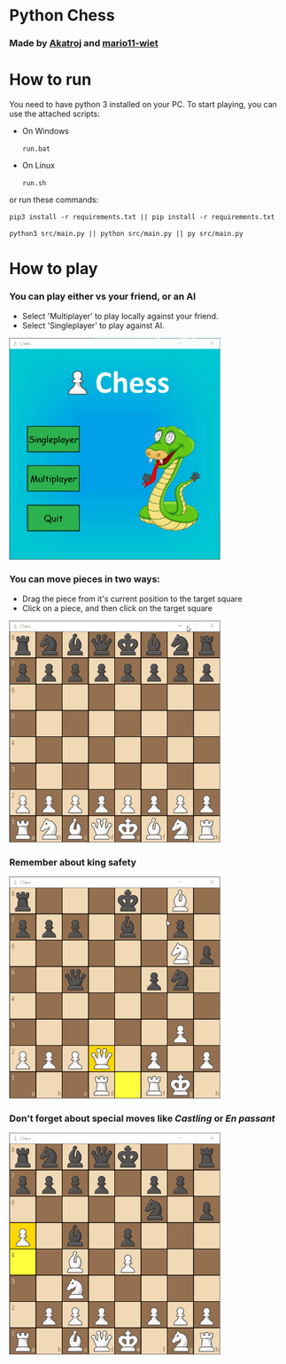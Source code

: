 # Python Chess 

### Made by [Akatroj](https://github.com/Akatroj) and [mario11-wiet](https://github.com/mario11-wiet)


# How to run

You need to have python 3 installed on your PC. To start playing, you can use the attached scripts:
<ul>
<li> On Windows
  
`run.bat`
  
</li>
   
<li> On Linux 
  
`run.sh`
  
</li>
    
</ul>

or run these commands:

```
pip3 install -r requirements.txt || pip install -r requirements.txt
```
```
python3 src/main.py || python src/main.py || py src/main.py
```


# How to play

### You can play either vs your friend, or an AI

<ul>

<li> Select 'Multiplayer' to play locally against your friend. </li>
  
<li> Select 'Singleplayer' to play against AI. </li>

</ul>

<img src="https://github.com/Akatroj/Chess/blob/master/src/assets/menu-demo.gif" width=auto height=400px alt="Main menu">


### You can move pieces in two ways:

<ul>
  
<li> Drag the piece from it's current position to the target square </li>

<li> Click on a piece, and then click on the target square </li>

</ul>

<img src="https://github.com/Akatroj/Chess/blob/master/src/assets/gameplay-demo.gif" width=auto height=400px alt="Moving pieces">


### Remember about king safety

<img src="https://github.com/Akatroj/Chess/blob/master/src/assets/check-demo.gif" width=auto height=400px alt="King in check">


### Don't forget about special moves like *Castling* or *En passant*

<img src="https://github.com/Akatroj/Chess/blob/master/src/assets/castling-demo.gif" width=auto height=400px alt="Castling">

